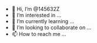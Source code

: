 - 👋 Hi, I’m @145632Z
- 👀 I’m interested in ...
- 🌱 I’m currently learning ...
- 💞️ I’m looking to collaborate on ...
- 📫 How to reach me ...

<!---
145632Z/145632Z is a ✨ special ✨ repository because its `README.md` (this file) appears on your GitHub profile.
You can click the Preview link to take a look at your changes.
--->
